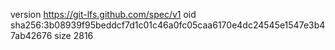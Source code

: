 version https://git-lfs.github.com/spec/v1
oid sha256:3b08939f95beddcf7d1c01c46a0fc05caa6170e4dc24545e1547e3b47ab42676
size 2816
